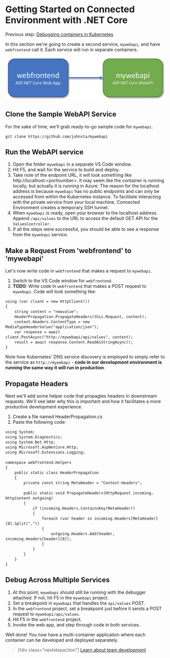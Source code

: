 # Getting Started on Connected Environment with .NET Core

Previous step: [Debugging containers in Kubernetes](get-started-netcore-04.md)

In this section we're going to create a second service, `mywebapi`, and have `webfrontend` call it. Each service will run in separate containers.

![](media/multi-container.png)

## Clone the Sample WebAPI Service
For the sake of time, we'll grab ready-to-go sample code for `mywebapi`.

```
git clone https://github.com/johnsta/mywebapi
```


## Run the WebAPI service
1. Open the folder `mywebapi` in a separate VS Code window.
1. Hit F5, and wait for the service to build and deploy.
1. Take note of the endpoint URL, it will look something like http://localhost:\<portnumber\>. It may seem like the container is running locally, but actually it is running in Azure. The reason for the localhost address is because `mywebapi` has no public endpoints and can only be accessed from within the Kubernetes instance. To facilitate interacting with the private service from your local machine, Connected Environment creates a temporary SSH tunnel.
1. When `mywebapi` is ready, open your browser to the localhost address. Append `/api/values` to the URL to access the default GET API for the `ValuesController`. 
1. If all the steps were successful, you should be able to see a response from the `mywebapi` service.

## Make a Request From 'webfrontend' to 'mywebapi'
Let's now write code in `webfrontend` that makes a request to `mywebapi`.
1. Switch to the VS Code window for `webfrontend`.
1. **TODO**: Write code in `webfrontend` that makes a POST request to `mywebapi`. Code will look something like:

```
using (var client = new HttpClient())
{
    string content = "newvalue";
    HeaderPropagation.PropagateHeaders(this.Request, content);
    content.Headers.ContentType = new MediaTypeHeaderValue("application/json");
    var response = await client.PostAsync("http://mywebapi/api/values", content);
    result = await response.Content.ReadAsStringAsync();
}
```

Note how Kubernetes' DNS service discovery is employed to simply refer to the service as `http://mywebapi` - **code in our development environment is running the same way it will run in production**.

## Propagate Headers
Next we'll add some helper code that propagtes headers in downstream requests. We'll see later why this is important and how it facilitates a more productive development experience.
1. Create a file named HeaderPropagation.cs
1. Paste the following code:

```
using System;
using System.Diagnostics;
using System.Net.Http;
using Microsoft.AspNetCore.Http;
using Microsoft.Extensions.Logging;

namespace webfrontend.Helpers
{
    public static class HeaderPropagation
    {
        private const string MetaHeader = "Context-Headers";

        public static void PropagateHeaders(HttpRequest incoming, HttpContent outgoing)
        {
            if (incoming.Headers.ContainsKey(MetaHeader))
            {
                foreach (var header in incoming.Headers[MetaHeader][0].Split(","))
                {
                    outgoing.Headers.Add(header, incoming.Headers[header][0]);
                }
            }
        }
    }
}
``` 

## Debug Across Multiple Services
1. At this point, `mywebapi` should still be running with the debugger attached. If not, hit F5 in the `mywebapi` project.
1. Set a breakpoint in `mywebapi` that handles the `api/values` POST.
1. In the `webfrontend` project, set a breakpoint just before it sends a POST request to `mywebapi/api/values`.
1. Hit F5 in the `webfrontend` project.
1. Invoke the web app, and step through code in both services.

Well done! You now have a multi-container application where each container can be developed and deployed separately.

> [!div class="nextstepaction"]
> [Learn about team development](get-started-netcore-06.md)

